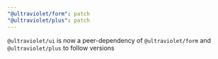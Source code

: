 ```yaml
---
"@ultraviolet/form": patch
"@ultraviolet/plus": patch
---
```


`@ultraviolet/ui` is now a peer-dependency of `@ultraviolet/form` and `@ultraviolet/plus` to follow versions
